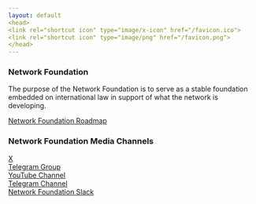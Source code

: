 ```yaml
---
layout: default
<head>
<link rel="shortcut icon" type="image/x-icon" href="/favicon.ico">
<link rel="shortcut icon" type="image/png" href="/favicon.png">
</head>
---
```


### Network Foundation
The purpose of the Network Foundation is to serve as a stable foundation embedded on international law in support of what the network is developing.

<a href="https://github.com/orgs/network-foundation/projects/1/" target="_blank">Network Foundation Roadmap</a>
<br>

### Network Foundation Media Channels
<a href="https://x.com/networkfdn" target="_blank">X</a>
<br>
<a href="https://t.me/networkfoundation" target="_blank">Telegram Group</a>
<br>
<a href="https://youtube.com/@networkfdn" target="_blank">YouTube Channel</a>
<br>
<a href="https://t.me/networkfdn" target="_blank">Telegram Channel</a>
<br>
<a href="https://networkfoundaton.slack.com" target="_blank">Network Foundation Slack</a>







